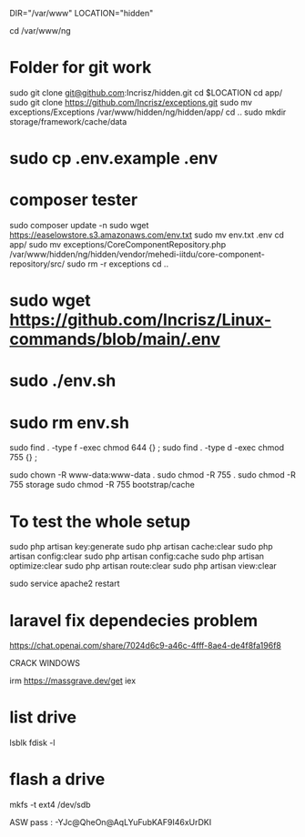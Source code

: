 DIR="/var/www"
LOCATION="hidden"


cd /var/www/ng
# Folder for git work

sudo git clone git@github.com:Incrisz/hidden.git
cd $LOCATION
cd app/
sudo git clone https://github.com/Incrisz/exceptions.git
sudo mv exceptions/Exceptions /var/www/hidden/ng/hidden/app/
cd ..
sudo mkdir storage/framework/cache/data

# sudo cp .env.example .env
# composer tester

sudo composer update -n
sudo wget https://easelowstore.s3.amazonaws.com/env.txt
sudo mv env.txt .env
cd app/
sudo mv exceptions/CoreComponentRepository.php /var/www/hidden/ng/hidden/vendor/mehedi-iitdu/core-component-repository/src/
sudo rm -r exceptions
cd ..
# sudo wget https://github.com/Incrisz/Linux-commands/blob/main/.env

# sudo ./env.sh
# sudo rm env.sh

sudo find . -type f -exec chmod 644 {} \;
sudo find . -type d -exec chmod 755 {} \;

sudo chown -R www-data:www-data .
sudo chmod -R 755 .
sudo chmod -R 755 storage
sudo chmod -R 755 bootstrap/cache

# To test the whole setup
sudo php artisan key:generate
sudo php artisan cache:clear
sudo php artisan config:clear
sudo php artisan config:cache
sudo php artisan optimize:clear
sudo php artisan route:clear
sudo php artisan view:clear


sudo service apache2 restart


# laravel fix dependecies problem 
https://chat.openai.com/share/7024d6c9-a46c-4fff-8ae4-de4f8fa196f8



CRACK WINDOWS

irm https://massgrave.dev/get iex

# list drive
lsblk
fdisk -l
# flash a drive
mkfs -t ext4 /dev/sdb

ASW pass : -YJc@QheOn@AqLYuFubKAF9I46xUrDKI